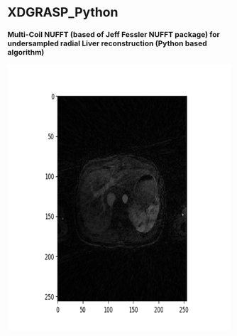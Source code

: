 # XDGRASP_Python

<h3> Multi-Coil NUFFT (based of Jeff Fessler NUFFT package) for undersampled radial Liver reconstruction (Python based algorithm) </h3>
  <img src ="MC_image.png" width="800" height="600" />
